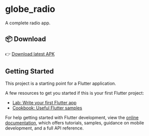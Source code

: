 # globe_radio

A complete radio app.

## 📦 Download

👉 [Download latest APK](https://github.com/ozy-7/Globe-Radio/releases/download/v1.0.1/globe-radio.apk)

## Getting Started

This project is a starting point for a Flutter application.

A few resources to get you started if this is your first Flutter project:

- [Lab: Write your first Flutter app](https://docs.flutter.dev/get-started/codelab)
- [Cookbook: Useful Flutter samples](https://docs.flutter.dev/cookbook)

For help getting started with Flutter development, view the
[online documentation](https://docs.flutter.dev/), which offers tutorials,
samples, guidance on mobile development, and a full API reference.
